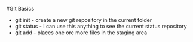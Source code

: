 
#Git Basics

* git init - create a new git repository in the current folder
* git status - I can use this anything to see the current status repository
* git add - places one ore more files in the staging area
